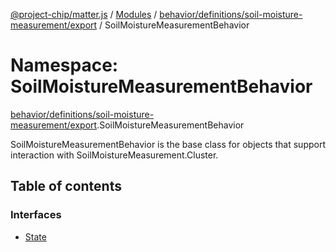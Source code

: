 [@project-chip/matter.js](../README.md) / [Modules](../modules.md) / [behavior/definitions/soil-moisture-measurement/export](behavior_definitions_soil_moisture_measurement_export.md) / SoilMoistureMeasurementBehavior

# Namespace: SoilMoistureMeasurementBehavior

[behavior/definitions/soil-moisture-measurement/export](behavior_definitions_soil_moisture_measurement_export.md).SoilMoistureMeasurementBehavior

SoilMoistureMeasurementBehavior is the base class for objects that support interaction with SoilMoistureMeasurement.Cluster.

## Table of contents

### Interfaces

- [State](../interfaces/behavior_definitions_soil_moisture_measurement_export.SoilMoistureMeasurementBehavior.State.md)
